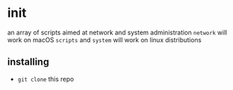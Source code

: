 # init

an array of scripts aimed at network and system administration
```network``` will work on macOS
```scripts``` and ```system``` will work on linux distributions

## installing
- ```git clone``` this repo
